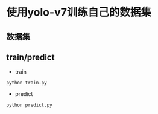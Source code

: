 # 使用yolo-v7训练自己的数据集

## 数据集

## train/predict

- train

```shell
python train.py
```

- predict
```shell
python predict.py
```